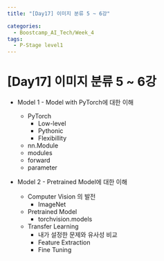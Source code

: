 ```yaml
---
title: "[Day17] 이미지 분류 5 ~ 6강"

categories:
  - Boostcamp_AI_Tech/Week_4
tags:
  - P-Stage level1
---
```


# [Day17] 이미지 분류 5 ~ 6강

* Model 1 - Model with PyTorch에 대한 이해
  * PyTorch
    * Low-level
    * Pythonic
    * Flexibillity
  * nn.Module
  * modules
  * forward
  * parameter
  
* Model 2 - Pretrained Model에 대한 이해
  * Computer Vision 의 발전
    * ImageNet
  * Pretrained Model
    * torchvision.models
  * Transfer Learning
    * 내가 설정한 문제와 유사성 비교
    * Feature Extraction
    * Fine Tuning
    





